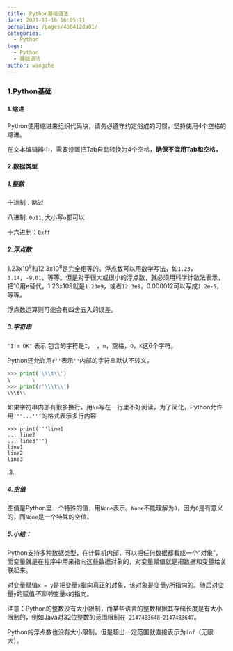```yaml
---
title: Python基础语法
date: 2021-11-16 16:05:11
permalink: /pages/4b8412da01/
categories:
  - Python
tags:
  - Python
  - 基础语法
author: wangzhe
---
```

### 1.Python基础

#### 1.缩进

Python使用缩进来组织代码块，请务必遵守约定俗成的习惯，坚持使用4个空格的缩进。

在文本编辑器中，需要设置把Tab自动转换为4个空格，**确保不混用Tab和空格。**

#### 2.数据类型

##### 1.整数

十进制：略过

八进制: `0o11`, 大小写`o`都可以

十六进制：`0xff`

##### 2.浮点数

1.23x$10^9$和12.3x$10^8$是完全相等的。浮点数可以用数学写法，如`1.23`，`3.14`，`-9.01`，等等。但是对于很大或很小的浮点数，就必须用科学计数法表示，把10用e替代，1.23x109就是`1.23e9`，或者`12.3e8`，0.000012可以写成`1.2e-5`，等等。

浮点数运算则可能会有四舍五入的误差。

##### 3.字符串

`"I'm OK"` 表示 包含的字符是`I`，`'`，`m`，空格，`O`，`K`这6个字符。

Python还允许用`r''`表示`''`内部的字符串默认不转义，

```python
>>> print('\\\t\\')
\       \
>>> print(r'\\\t\\')
\\\t\\
```

如果字符串内部有很多换行，用`\n`写在一行里不好阅读，为了简化，Python允许用`'''...'''`的格式表示多行内容

```
>>> print('''line1
... line2
... line3''')
line1
line2
line3
```

.3.

##### 4.空值

空值是Python里一个特殊的值，用`None`表示。`None`不能理解为`0`，因为`0`是有意义的，而`None`是一个特殊的空值。

##### 5.小结：

Python支持多种数据类型，在计算机内部，可以把任何数据都看成一个“对象”，而变量就是在程序中用来指向这些数据对象的，对变量赋值就是把数据和变量给关联起来。

对变量赋值`x = y`是把变量`x`指向真正的对象，该对象是变量`y`所指向的。随后对变量`y`的赋值*不影响*变量`x`的指向。

注意：Python的整数没有大小限制，而某些语言的整数根据其存储长度是有大小限制的，例如Java对32位整数的范围限制在`-2147483648`-`2147483647`。

Python的浮点数也没有大小限制，但是超出一定范围就直接表示为`inf`（无限大）。